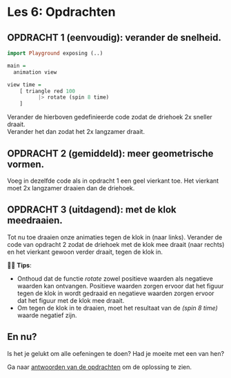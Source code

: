 # Les 6: Opdrachten

## OPDRACHT 1 (eenvoudig): verander de snelheid.

```haskell
import Playground exposing (..)

main =
  animation view

view time =
    [ triangle red 100
          |> rotate (spin 8 time)
    ]
```

Verander de hierboven gedefinieerde code zodat de driehoek 2x sneller draait.  
Verander het dan zodat het 2x langzamer draait.

## OPDRACHT 2 (gemiddeld): meer geometrische vormen.

Voeg in dezelfde code als in opdracht 1 een
geel vierkant toe. Het vierkant moet 2x langzamer draaien dan de driehoek.

## OPDRACHT 3 (uitdagend): met de klok meedraaien.

Tot nu toe draaien onze animaties tegen de klok in
(naar links). Verander de code van opdracht 2 zodat de driehoek 
met de klok mee draait (naar rechts) en het vierkant gewoon verder draait, tegen de klok in.

👩‍🏫 __Tips__:  
- Onthoud dat de functie *rotate* zowel positieve waarden als negatieve waarden kan ontvangen. Positieve waarden zorgen ervoor dat het figuur tegen de klok in wordt gedraaid en negatieve waarden zorgen ervoor dat het figuur met de klok mee draait.  
- Om tegen de klok in te draaien, moet het resultaat van de *(spin 8 time)* waarde negatief zijn.

## En nu?

Is het je gelukt om alle oefeningen te doen? Had je moeite met een van hen?

Ga naar [antwoorden van de opdrachten](les_6_antwoorden.html) om de oplossing te zien.

